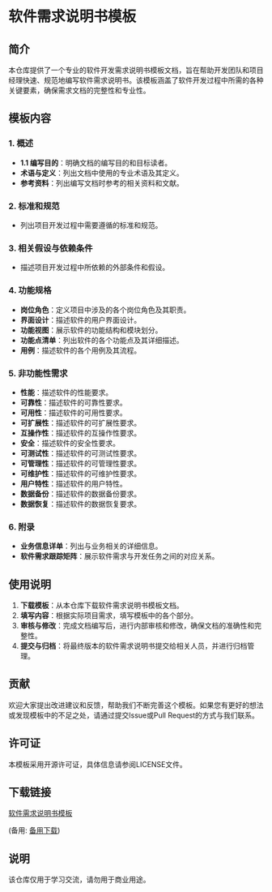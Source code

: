 # 软件需求说明书模板

## 简介

本仓库提供了一个专业的软件开发需求说明书模板文档，旨在帮助开发团队和项目经理快速、规范地编写软件需求说明书。该模板涵盖了软件开发过程中所需的各种关键要素，确保需求文档的完整性和专业性。

## 模板内容

### 1. 概述
- **1.1 编写目的**：明确文档的编写目的和目标读者。
- **术语与定义**：列出文档中使用的专业术语及其定义。
- **参考资料**：列出编写文档时参考的相关资料和文献。

### 2. 标准和规范
- 列出项目开发过程中需要遵循的标准和规范。

### 3. 相关假设与依赖条件
- 描述项目开发过程中所依赖的外部条件和假设。

### 4. 功能规格
- **岗位角色**：定义项目中涉及的各个岗位角色及其职责。
- **界面设计**：描述软件的用户界面设计。
- **功能视图**：展示软件的功能结构和模块划分。
- **功能点清单**：列出软件的各个功能点及其详细描述。
- **用例**：描述软件的各个用例及其流程。

### 5. 非功能性需求
- **性能**：描述软件的性能要求。
- **可靠性**：描述软件的可靠性要求。
- **可用性**：描述软件的可用性要求。
- **可扩展性**：描述软件的可扩展性要求。
- **互操作性**：描述软件的互操作性要求。
- **安全**：描述软件的安全性要求。
- **可测试性**：描述软件的可测试性要求。
- **可管理性**：描述软件的可管理性要求。
- **可维护性**：描述软件的可维护性要求。
- **用户特性**：描述软件的用户特性。
- **数据备份**：描述软件的数据备份要求。
- **数据恢复**：描述软件的数据恢复要求。

### 6. 附录
- **业务信息详单**：列出与业务相关的详细信息。
- **软件需求跟踪矩阵**：展示软件需求与开发任务之间的对应关系。

## 使用说明

1. **下载模板**：从本仓库下载软件需求说明书模板文档。
2. **填写内容**：根据实际项目需求，填写模板中的各个部分。
3. **审核与修改**：完成文档编写后，进行内部审核和修改，确保文档的准确性和完整性。
4. **提交与归档**：将最终版本的软件需求说明书提交给相关人员，并进行归档管理。

## 贡献

欢迎大家提出改进建议和反馈，帮助我们不断完善这个模板。如果您有更好的想法或发现模板中的不足之处，请通过提交Issue或Pull Request的方式与我们联系。

## 许可证

本模板采用开源许可证，具体信息请参阅LICENSE文件。

## 下载链接
[软件需求说明书模板](https://pan.quark.cn/s/dc48231c7a34) 

(备用: [备用下载](https://pan.baidu.com/s/1DlQj1h-EfeXkdRVbuGUTOw?pwd=1234))

## 说明

该仓库仅用于学习交流，请勿用于商业用途。
